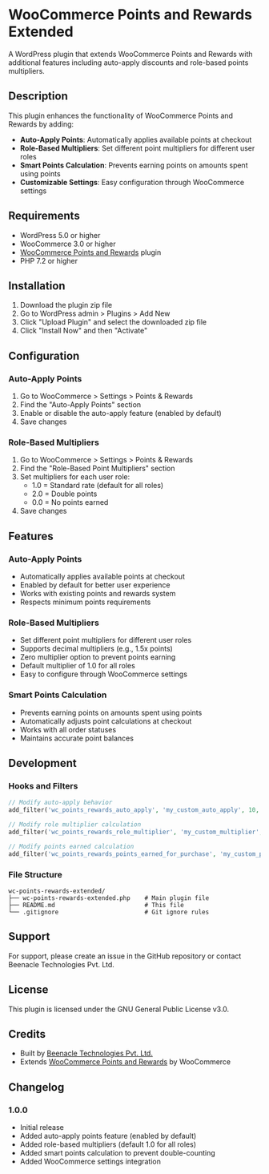# WooCommerce Points and Rewards Extended

A WordPress plugin that extends WooCommerce Points and Rewards with additional features including auto-apply discounts and role-based points multipliers.

## Description

This plugin enhances the functionality of WooCommerce Points and Rewards by adding:

- **Auto-Apply Points**: Automatically applies available points at checkout
- **Role-Based Multipliers**: Set different point multipliers for different user roles
- **Smart Points Calculation**: Prevents earning points on amounts spent using points
- **Customizable Settings**: Easy configuration through WooCommerce settings

## Requirements

- WordPress 5.0 or higher
- WooCommerce 3.0 or higher
- [WooCommerce Points and Rewards](https://woocommerce.com/products/woocommerce-points-and-rewards/) plugin
- PHP 7.2 or higher

## Installation

1. Download the plugin zip file
2. Go to WordPress admin > Plugins > Add New
3. Click "Upload Plugin" and select the downloaded zip file
4. Click "Install Now" and then "Activate"

## Configuration

### Auto-Apply Points

1. Go to WooCommerce > Settings > Points & Rewards
2. Find the "Auto-Apply Points" section
3. Enable or disable the auto-apply feature (enabled by default)
4. Save changes

### Role-Based Multipliers

1. Go to WooCommerce > Settings > Points & Rewards
2. Find the "Role-Based Point Multipliers" section
3. Set multipliers for each user role:
   - 1.0 = Standard rate (default for all roles)
   - 2.0 = Double points
   - 0.0 = No points earned
4. Save changes

## Features

### Auto-Apply Points

- Automatically applies available points at checkout
- Enabled by default for better user experience
- Works with existing points and rewards system
- Respects minimum points requirements

### Role-Based Multipliers

- Set different point multipliers for different user roles
- Supports decimal multipliers (e.g., 1.5x points)
- Zero multiplier option to prevent points earning
- Default multiplier of 1.0 for all roles
- Easy to configure through WooCommerce settings

### Smart Points Calculation

- Prevents earning points on amounts spent using points
- Automatically adjusts point calculations at checkout
- Works with all order statuses
- Maintains accurate point balances

## Development

### Hooks and Filters

```php
// Modify auto-apply behavior
add_filter('wc_points_rewards_auto_apply', 'my_custom_auto_apply', 10, 2);

// Modify role multiplier calculation
add_filter('wc_points_rewards_role_multiplier', 'my_custom_multiplier', 10, 3);

// Modify points earned calculation
add_filter('wc_points_rewards_points_earned_for_purchase', 'my_custom_points_calculation', 10, 2);
```

### File Structure

```
wc-points-rewards-extended/
├── wc-points-rewards-extended.php    # Main plugin file
├── README.md                         # This file
└── .gitignore                        # Git ignore rules
```

## Support

For support, please create an issue in the GitHub repository or contact Beenacle Technologies Pvt. Ltd.

## License

This plugin is licensed under the GNU General Public License v3.0.

## Credits

- Built by [Beenacle Technologies Pvt. Ltd.](https://beenacle.com/)
- Extends [WooCommerce Points and Rewards](https://woocommerce.com/products/woocommerce-points-and-rewards/) by WooCommerce

## Changelog

### 1.0.0
- Initial release
- Added auto-apply points feature (enabled by default)
- Added role-based multipliers (default 1.0 for all roles)
- Added smart points calculation to prevent double-counting
- Added WooCommerce settings integration